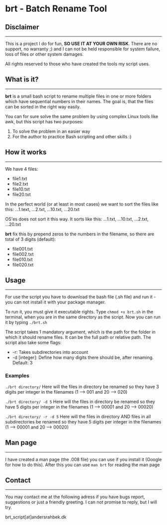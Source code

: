 # brt - Batch Rename Tool

## Disclaimer
---
This is a project I do for fun, **SO USE IT AT YOUR OWN RISK**. There are no support, no warranty ;) and I can not be held responsible for system failure, loss of files or other system damages. 

All rights reserved to those who have created the tools my script uses. 

## What is it?
---
**brt** is a small bash script to rename multiple files in one or more folders which have sequential numbers in their names. The goal is, that the files can be sorted in the right way easily. 

You can for sure solve the same problem by using complex Linux tools like awk, but this script has two purposes:

1. To solve the problem in an easier way
2. For the author to practice Bash scripting and other skills :) 

## How it works
---
We have 4 files: 
+ file1.txt
+ file2.txt
+ file10.txt
+ file20.txt

In the perfect world (or at least in most cases) we want to sort the files like this: ...1.text, ...2.txt, ...10.txt, ...20.txt 

OS'es does not sort it this way. It sorts like this: ...1.txt, ...10.txt, ...2.txt, ...20.txt

**brt** fix this by prepend zeros to the numbers in the filename, so there are total of 3 digits (default):
+ file001.txt
+ file002.txt
+ file010.txt
+ file020.txt 


## Usage
---
For use the script you have to download the bash file (.sh file) and run it - you can not install it with your package manager. 

To run it, you must give it executable rights. Type `chmod +x brt.sh` in the terminal, when you are in the same directory as the script.
Now you can run it by typing `./brt.sh`

The script takes 1 mandatory argument, which is the path for the folder in which it should rename files. It can be the full path or relative path. 
The script also take some flags:

- -r: Takes subdirectories into account
- -d [integer]: Define how many digits there should be, after renaming. Default: 3

### Examples
`./brt directory/`
Here will the files in directory be renamed so they have 3 digits per integer in the filenames (1 --> 001 and 20 --> 020)

`./brt directory/ -d 5`
Here will the files in directory be renamed so they have 5 digits per integer in the filenames (1 --> 00001 and 20 --> 00020)

`./brt directory/ -r -d 5`
Here will the files in directory AND files in all subdirectories be renamed so they have 5 digits per integer in the filenames (1 --> 00001 and 20 --> 00020)

## Man page
---
I have created a man page (the .008 file) you can use if you install it (Google for how to do this). 
After this you can use `man brt` for reading the man page

## Contact
---
You may contact me at the following adress if you have bugs report, suggestions or just a friendly greeting. I can not promise to reply, but I will try. 

brt_script[at]andersrahbek.dk